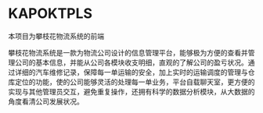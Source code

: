 # KAPOKTPLS
本项目为攀枝花物流系统的前端

攀枝花物流系统是一款为物流公司设计的信息管理平台，能够极为方便的查看并管理公司的基本信息，并能从公司各模块收支明细，直观的了解公司的盈亏状况。通过详细的汽车维修记录，保障每一单运输的安全，加上实时的运输调度的管理与仓库定位的功能，使的公司能够灵活的处理每一单业务，平台自载聊天室，更方便的实现与其他管理员交互，避免重复操作，还拥有科学的数据分析模块，从大数据的角度看清公司发展状况。
